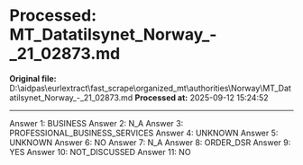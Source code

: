 # Processed: MT_Datatilsynet_Norway_-_21_02873.md

**Original file:** D:\aidpas\eurlextract\fast_scrape\organized_mt\authorities\Norway\MT_Datatilsynet_Norway_-_21_02873.md
**Processed at:** 2025-09-12 15:24:52

---

Answer 1: BUSINESS
Answer 2: N_A
Answer 3: PROFESSIONAL_BUSINESS_SERVICES
Answer 4: UNKNOWN
Answer 5: UNKNOWN
Answer 6: NO
Answer 7: N_A
Answer 8: ORDER_DSR
Answer 9: YES
Answer 10: NOT_DISCUSSED
Answer 11: NO